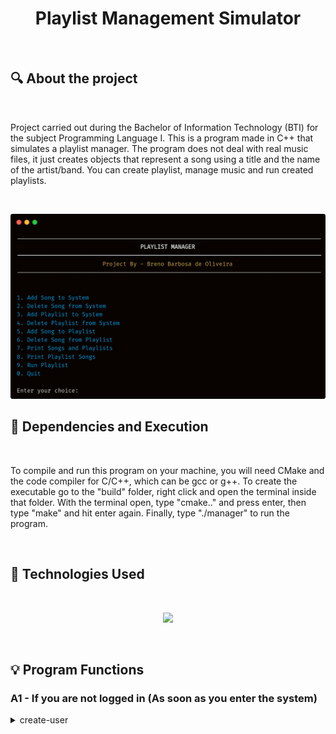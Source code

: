<h1 align = "center"> Playlist Management Simulator </h1>

<br>

<h2> &#128269; About the project </h2>

<br>

<p> Project carried out during the Bachelor of Information Technology (BTI)
for the subject Programming Language I. This is a program made in C++ that simulates a playlist manager. The program 
does not deal with real music files, it just creates objects that represent a song using a title 
and the name of the artist/band. You can create playlist, manage music and run created playlists.</p>

<br>

![PROGRAM-LAYOUT](https://github.com/Brevex/Playlist-Management-Simulator/blob/main/readme%20images/program-layout.png)

<h2> &#128296; Dependencies and Execution </h2>

<br>

<p>To compile and run this program on your machine, you will need CMake and
the code compiler for C/C++, which can be gcc or g++. To create the executable
go to the "build" folder, right click and open the terminal
inside that folder. With the terminal open, type "cmake.." and press enter, then
type "make" and hit enter again. Finally, type "./manager" to run
the program.</p>

<br>

<h2> &#128302; Technologies Used </h2>

<br>

<p align="center">
  <a href="https://skillicons.dev">
    <img src="https://skillicons.dev/icons?i=cpp,cmake" />
  </a>
</p>

<br>

<h2> &#128161; Program Functions </h2>

<h3>A1 - If you are not logged in (As soon as you enter the system)</h3>

<details>
	<summary>create-user</summary>
	<br>
	Creates a new user in the system, receiving email, password and name as parameters. 
	Each user is unique, try to create a user with the same email/password as another 
	will result in an error, as will the lack of any of these parameters.<br><br>
	
	create-user julio.melo@imd.ufrn.br 12ab34cd Julio Melo
	User created
 
	create-user julio.melo@imd.ufrn.br 12ab34cd Julio Silva
	User already exists!
</details>
